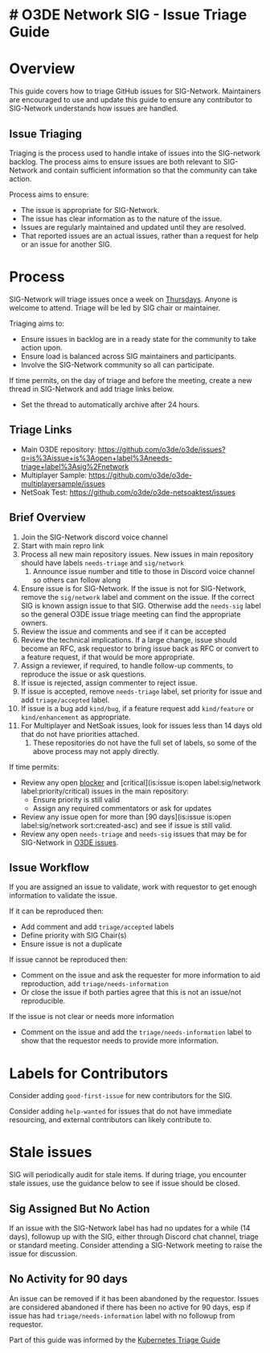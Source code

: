 # # O3DE Network SIG - Issue Triage Guide

# Overview
This guide covers how to triage GitHub issues for SIG-Network. Maintainers are encouraged to use and update this guide to ensure
any contributor to SIG-Network understands how issues are handled.


##  Issue Triaging
Triaging is the process used to handle intake of issues into the SIG-network backlog. The process aims to ensure issues are both relevant to SIG-Network
and contain sufficient information so that the community can take action.

Process aims to ensure:
* The issue is appropriate for SIG-Network.
* The issue has clear information as to the nature of the issue.
* Issues are regularly maintained and updated until they are resolved.  
* That reported issues are an actual issues, rather than a request for help or an issue for another SIG.


# Process
SIG-Network will triage issues once a week on [Thursdays](https://lists.o3de.org/g/o3de-calendar/viewevent?repeatid=39342&eventid=1263668&calstart=2022-01-20). Anyone is welcome to attend. Triage will be led by SIG chair or maintainer.

Triaging aims to:
* Ensure issues in backlog are in a ready state for the community to take action upon.
* Ensure load is balanced across SIG maintainers and participants.
* Involve the SIG-Network community so all can participate.

If time permits, on the day of triage and before the meeting, create a new thread in SIG-Network and add triage links below.
* Set the thread to automatically archive after 24 hours.

## Triage Links
* Main O3DE repository: https://github.com/o3de/o3de/issues?q=is%3Aissue+is%3Aopen+label%3Aneeds-triage+label%3Asig%2Fnetwork 
* Multiplayer Sample: https://github.com/o3de/o3de-multiplayersample/issues
* NetSoak Test: https://github.com/o3de/o3de-netsoaktest/issues

## Brief Overview
1. Join the SIG-Network discord voice channel
2. Start with main repro link
3. Process all new main repository issues. New issues in main repository should have labels `needs-triage` and `sig/network`
   1. Announce issue number and title to those in Discord voice channel so others can follow along
4. Ensure issue is for SIG-Network. If the issue is not for SIG-Network, remove the `sig/network` label and comment on the issue. If the correct SIG is known 
    assign issue to that SIG. Otherwise add the `needs-sig` label so the general O3DE issue triage meeting can find the appropriate owners.
5. Review the issue and comments and see if it can be accepted
6. Review the technical implications. If a large change, issue should become an RFC, ask requestor to bring issue back as RFC or convert to a feature request, if that would be more appropriate.
7. Assign a reviewer, if required, to handle follow-up comments, to reproduce the issue or ask questions.
8. If issue is rejected, assign commenter to reject issue. 
9. If issue is accepted, remove `needs-triage` label, set priority for issue and add `triage/accepted` label.
10. If issue is a bug add `kind/bug`, if a feature request add `kind/feature`  or `kind/enhancement` as appropriate.
11. For Multiplayer and NetSoak issues, look for issues less than 14 days old that do not have priorities attached.
    1. These repositories do not have the full set of labels, so some of the above process may not apply directly.


If time permits:
* Review any open [blocker](https://github.com/o3de/o3de/issues?q=is%3Aissue+is%3Aopen+label%3Asig%2Fnetwork+label%3Apriority%2Fblocker) and [critical](is:issue is:open label:sig/network label:priority/critical) issues in the main repository:
  * Ensure priority is still valid
  * Assign any required commentators or ask for updates
* Review any issue open for more than [90 days](is:issue is:open label:sig/network sort:created-asc) and see if issue is still valid.
* Review any open `needs-triage` and `needs-sig` issues that may be for SIG-Network in [O3DE issues](https://github.com/o3de/o3de/issues?q=is%3Aissue+is%3Aopen+label%3Aneeds-sig+label%3Aneeds-triage+).

## Issue Workflow
If you are assigned an issue to validate, work with requestor to get enough information to validate the issue.

If it can be reproduced then:
* Add comment and add `triage/accepted` labels
* Define priority with SIG Chair(s)
* Ensure issue is not a duplicate

If issue cannot be reproduced then:
* Comment on the issue and ask the requester for more information to aid reproduction, add `triage/needs-information`
* Or close the issue if both parties agree that this is not an issue/not reproducible.

If the issue is not clear or needs more information
* Comment on the issue and add the `triage/needs-information` label to show that the requestor needs to provide more information.

# Labels for Contributors
Consider adding `good-first-issue` for new contributors for the SIG.

Consider adding `help-wanted` for issues that do not have immediate resourcing, and external contributors can likely contribute to.


# Stale issues

SIG will periodically audit for stale items. If during triage, you encounter stale issues, use the guidance below to see if issue should be closed.

## Sig Assigned But No Action
If an issue with the SIG-Network label has had no updates for a while (14 days), followup up with the SIG, either through
Discord chat channel, triage or standard meeting. Consider attending a SIG-Network meeting to raise the issue for discussion.

## No Activity for 90 days
An issue can be removed if it has been abandoned by the requestor. Issues are considered abandoned if there has been no active for 90 days, esp if issue has had `triage/needs-information` label with no followup from requestor.

Part of this guide was informed by the [Kubernetes Triage Guide](https://github.com/kubernetes/community/blob/master/contributors/guide/issue-triage.md)